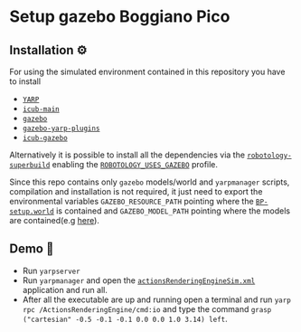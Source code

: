 # Setup gazebo Boggiano Pico



## Installation :gear:

For using the simulated environment contained in this repository you have to install

- [`YARP`](https://www.yarp.it/install.html)
- [`icub-main`](https://wiki.icub.org/wiki/ICub_Software_Installation)
- [`gazebo`](http://gazebosim.org/tutorials?tut=install_ubuntu)
- [`gazebo-yarp-plugins`](https://github.com/robotology/gazebo-yarp-plugins/blob/master/doc/install.md)
- [`icub-gazebo`](https://github.com/robotology/icub-gazebo)

Alternatively it is possible to install all the dependencies via the [`robotology-superbuild`](https://github.com/robotology/robotology-superbuild#installation) enabling the [`ROBOTOLOGY_USES_GAZEBO`](https://github.com/robotology/robotology-superbuild#gazebo) profile.

Since this repo contains only `gazebo` models/world and `yarpmanager` scripts, compilation and installation is not required, it just need to export the environmental variables `GAZEBO_RESOURCE_PATH` pointing where the [`BP-setup.world`](https://github.com/icub-tech-iit/setup-gazebo-bp/tree/master/models/gazebo/worlds) is contained and `GAZEBO_MODEL_PATH` pointing where the models are contained(e.g [here](https://github.com/icub-tech-iit/setup-gazebo-bp/tree/master/models/setup-gazebo-bp/robots)).

## Demo :rocket:

- Run `yarpserver`
- Run `yarpmanager` and open the [`actionsRenderingEngineSim.xml`](https://github.com/icub-tech-iit/setup-gazebo-bp/blob/master/scripts/actionsRenderingEngineSim.xml) application and run all.
- After all the executable are up and running open a terminal and run `yarp rpc /ActionsRenderingEngine/cmd:io` and type the command `grasp ("cartesian" -0.5 -0.1 -0.1 0.0 0.0 1.0 3.14) left`.